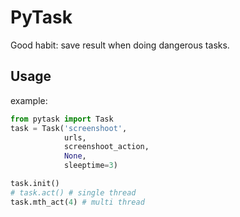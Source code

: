# PyTask
 Good habit: save result when doing dangerous tasks.

## Usage

example:

```python
from pytask import Task
task = Task('screenshoot',
            urls,
            screenshoot_action,
            None,
            sleeptime=3)

task.init()
# task.act() # single thread
task.mth_act(4) # multi thread
```
